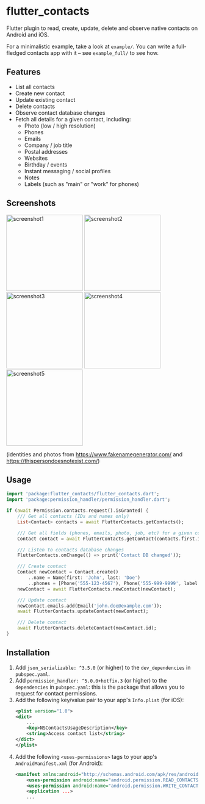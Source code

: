 # flutter_contacts

Flutter plugin to read, create, update, delete and observe native contacts on Android and iOS.

For a minimalistic example, take a look at `example/`. You can write a full-fledged contacts app with it – see `example_full/` to see how.

## Features

* List all contacts
* Create new contact
* Update existing contact
* Delete contacts
* Observe contact database changes
* Fetch all details for a given contact, including:
    * Photo (low / high resolution)
    * Phones
    * Emails
    * Company / job title
    * Postal addresses
    * Websites
    * Birthday / events
    * Instant messaging / social profiles
    * Notes
    * Labels (such as "main" or "work" for phones)

## Screenshots

<img src="https://user-images.githubusercontent.com/1289004/100083621-8b7b7880-2dfe-11eb-9055-335e5a29e4b2.PNG" alt="screenshot1" width="200"/>
<img src="https://user-images.githubusercontent.com/1289004/100083640-9209f000-2dfe-11eb-8fd7-433ebd5ad777.PNG" alt="screenshot2" width="200"/>
<img src="https://user-images.githubusercontent.com/1289004/100083630-8dddd280-2dfe-11eb-91ff-80058a476ed3.PNG" alt="screenshot3" width="200"/>
<img src="https://user-images.githubusercontent.com/1289004/100083635-8fa79600-2dfe-11eb-98cb-856ebd2d6777.PNG" alt="screenshot4" width="200"/>
<img src="https://user-images.githubusercontent.com/1289004/100083652-93d3b380-2dfe-11eb-8738-6197c675ba14.PNG" alt="screenshot5" width="200"/>

(identities and photos from https://www.fakenamegenerator.com/ and https://thispersondoesnotexist.com/)

## Usage

```dart
import 'package:flutter_contacts/flutter_contacts.dart';
import 'package:permission_handler/permission_handler.dart';

if (await Permission.contacts.request().isGranted) {
    /// Get all contacts (IDs and names only)
    List<Contact> contacts = await FlutterContacts.getContacts();

    /// Get all fields (phones, emails, photo, job, etc) for a given contact
    Contact contact = await FlutterContacts.getContact(contacts.first.id);

    /// Listen to contacts database changes
    FlutterContacts.onChange(() => print('Contact DB changed'));

    /// Create contact
    Contact newContact = Contact.create()
        ..name = Name(first: 'John', last: 'Doe')
        ..phones = [Phone('555-123-4567'), Phone('555-999-9999', label: PhoneLabel.work)];
    newContact = await FlutterContacts.newContact(newContact);

    /// Update contact
    newContact.emails.add(Email('john.doe@example.com'));
    await FlutterContacts.updateContact(newContact);

    /// Delete contact
    await FlutterContacts.deleteContact(newContact.id);
}
```

## Installation

1. Add `json_serializable: ^3.5.0` (or higher) to the `dev_dependencies` in `pubspec.yaml`.
1. Add `permission_handler: ^5.0.0+hotfix.3` (or higher) to the `dependencies` in `pubspec.yaml`: this is the package that allows you to request for contact permissions.
1. Add the following key/value pair to your app's `Info.plist` (for iOS):
    ```xml
    <plist version="1.0">
    <dict>
        ...
        <key>NSContactsUsageDescription</key>
        <string>Access contact list</string>
    </dict>
    </plist>
    ```
1. Add the following `<uses-permissions>` tags to your app's `AndroidManifest.xml` (for Android):
    ```xml
    <manifest xmlns:android="http://schemas.android.com/apk/res/android" ...>
        <uses-permission android:name="android.permission.READ_CONTACTS"/>
        <uses-permission android:name="android.permission.WRITE_CONTACTS"/>
        <application ...>
        ...
    ```
